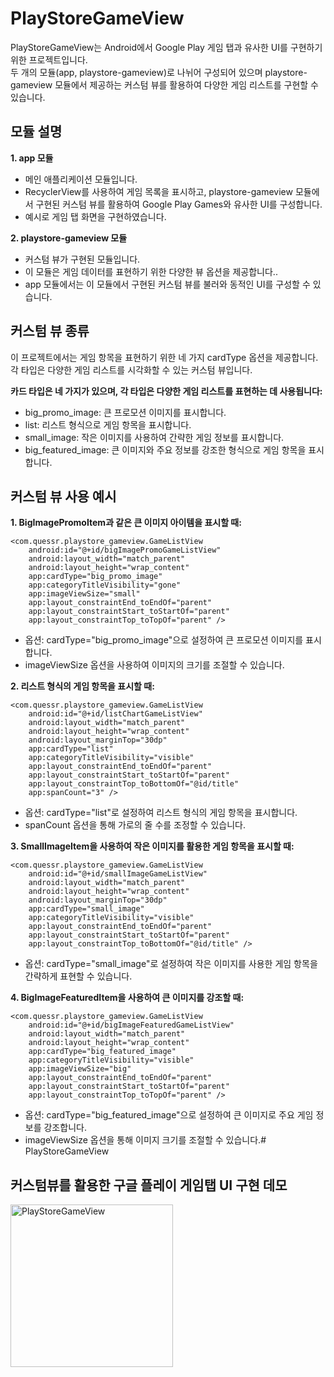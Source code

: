 # PlayStoreGameView

PlayStoreGameView는 Android에서 Google Play 게임 탭과 유사한 UI를 구현하기 위한 프로젝트입니다.  
두 개의 모듈(app, playstore-gameview)로 나뉘어 구성되어 있으며 playstore-gameview 모듈에서 제공하는 커스텀 뷰를 활용하여 다양한 게임 리스트를 구현할 수 있습니다.

## 모듈 설명

**1. app 모듈**

- 메인 애플리케이션 모듈입니다.
- RecyclerView를 사용하여 게임 목록을 표시하고, playstore-gameview 모듈에서 구현된 커스텀 뷰를 활용하여 Google Play Games와 유사한 UI를 구성합니다.
- 예시로 게임 탭 화면을 구현하였습니다.

**2. playstore-gameview 모듈**

- 커스텀 뷰가 구현된 모듈입니다.
- 이 모듈은 게임 데이터를 표현하기 위한 다양한 뷰 옵션을 제공합니다..
- app 모듈에서는 이 모듈에서 구현된 커스텀 뷰를 불러와 동적인 UI를 구성할 수 있습니다.

## 커스텀 뷰 종류
이 프로젝트에서는 게임 항목을 표현하기 위한 네 가지 cardType 옵션을 제공합니다. 각 타입은 다양한 게임 리스트를 시각화할 수 있는 커스텀 뷰입니다.

**카드 타입은 네 가지가 있으며, 각 타입은 다양한 게임 리스트를 표현하는 데 사용됩니다:**
- big_promo_image: 큰 프로모션 이미지를 표시합니다.
- list: 리스트 형식으로 게임 항목을 표시합니다.
- small_image: 작은 이미지를 사용하여 간략한 게임 정보를 표시합니다.
- big_featured_image: 큰 이미지와 주요 정보를 강조한 형식으로 게임 항목을 표시합니다.

## 커스텀 뷰 사용 예시

**1. BigImagePromoItem과 같은 큰 이미지 아이템을 표시할 때:**
```
<com.quessr.playstore_gameview.GameListView
    android:id="@+id/bigImagePromoGameListView"
    android:layout_width="match_parent"
    android:layout_height="wrap_content"
    app:cardType="big_promo_image"
    app:categoryTitleVisibility="gone"
    app:imageViewSize="small"
    app:layout_constraintEnd_toEndOf="parent"
    app:layout_constraintStart_toStartOf="parent"
    app:layout_constraintTop_toTopOf="parent" />
```
- 옵션: cardType="big_promo_image"으로 설정하여 큰 프로모션 이미지를 표시합니다.
- imageViewSize 옵션을 사용하여 이미지의 크기를 조절할 수 있습니다.

**2. 리스트 형식의 게임 항목을 표시할 때:**
```
<com.quessr.playstore_gameview.GameListView
    android:id="@+id/listChartGameListView"
    android:layout_width="match_parent"
    android:layout_height="wrap_content"
    android:layout_marginTop="30dp"
    app:cardType="list"
    app:categoryTitleVisibility="visible"
    app:layout_constraintEnd_toEndOf="parent"
    app:layout_constraintStart_toStartOf="parent"
    app:layout_constraintTop_toBottomOf="@id/title"
    app:spanCount="3" />
```
- 옵션: cardType="list"로 설정하여 리스트 형식의 게임 항목을 표시합니다.
- spanCount 옵션을 통해 가로의 줄 수를 조정할 수 있습니다.

**3. SmallImageItem을 사용하여 작은 이미지를 활용한 게임 항목을 표시할 때:**
```
<com.quessr.playstore_gameview.GameListView
    android:id="@+id/smallImageGameListView"
    android:layout_width="match_parent"
    android:layout_height="wrap_content"
    android:layout_marginTop="30dp"
    app:cardType="small_image"
    app:categoryTitleVisibility="visible"
    app:layout_constraintEnd_toEndOf="parent"
    app:layout_constraintStart_toStartOf="parent"
    app:layout_constraintTop_toBottomOf="@id/title" />
```
- 옵션: cardType="small_image"로 설정하여 작은 이미지를 사용한 게임 항목을 간략하게 표현할 수 있습니다.

**4. BigImageFeaturedItem을 사용하여 큰 이미지를 강조할 때:**
```
<com.quessr.playstore_gameview.GameListView
    android:id="@+id/bigImageFeaturedGameListView"
    android:layout_width="match_parent"
    android:layout_height="wrap_content"
    app:cardType="big_featured_image"
    app:categoryTitleVisibility="visible"
    app:imageViewSize="big"
    app:layout_constraintEnd_toEndOf="parent"
    app:layout_constraintStart_toStartOf="parent"
    app:layout_constraintTop_toTopOf="parent" />
```
- 옵션: cardType="big_featured_image"으로 설정하여 큰 이미지로 주요 게임 정보를 강조합니다.
- imageViewSize 옵션을 통해 이미지 크기를 조절할 수 있습니다.# PlayStoreGameView

## 커스텀뷰를 활용한 구글 플레이 게임탭 UI 구현 데모

<img src="https://github.com/user-attachments/assets/ced75027-5480-4ee4-af09-9576b383bb12" alt="PlayStoreGameView" width="260" />
